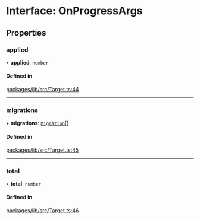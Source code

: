 # Interface: OnProgressArgs

## Properties

### applied

• **applied**: `number`

#### Defined in

[packages/lib/src/Target.ts:44](https://github.com/Knaackee/hotmig/blob/071ee3a/packages/lib/src/Target.ts#L44)

___

### migrations

• **migrations**: [`Migration`](Migration.md)[]

#### Defined in

[packages/lib/src/Target.ts:45](https://github.com/Knaackee/hotmig/blob/071ee3a/packages/lib/src/Target.ts#L45)

___

### total

• **total**: `number`

#### Defined in

[packages/lib/src/Target.ts:46](https://github.com/Knaackee/hotmig/blob/071ee3a/packages/lib/src/Target.ts#L46)
